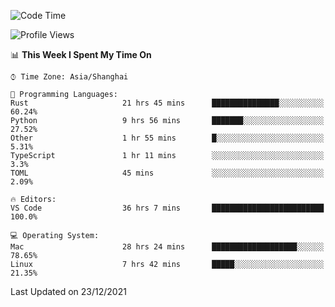 <!--START_SECTION:waka-->
![Code Time](http://img.shields.io/badge/Code%20Time-850%20hrs%2056%20mins-blue)

![Profile Views](http://img.shields.io/badge/Profile%20Views-2-blue)

📊 **This Week I Spent My Time On** 

```text
⌚︎ Time Zone: Asia/Shanghai

💬 Programming Languages: 
Rust                     21 hrs 45 mins      ███████████████░░░░░░░░░░   60.24% 
Python                   9 hrs 56 mins       ███████░░░░░░░░░░░░░░░░░░   27.52% 
Other                    1 hr 55 mins        █░░░░░░░░░░░░░░░░░░░░░░░░   5.31% 
TypeScript               1 hr 11 mins        ░░░░░░░░░░░░░░░░░░░░░░░░░   3.3% 
TOML                     45 mins             ░░░░░░░░░░░░░░░░░░░░░░░░░   2.09%

🔥 Editors: 
VS Code                  36 hrs 7 mins       █████████████████████████   100.0%

💻 Operating System: 
Mac                      28 hrs 24 mins      ███████████████████░░░░░░   78.65% 
Linux                    7 hrs 42 mins       █████░░░░░░░░░░░░░░░░░░░░   21.35%

```


 Last Updated on 23/12/2021
<!--END_SECTION:waka-->
